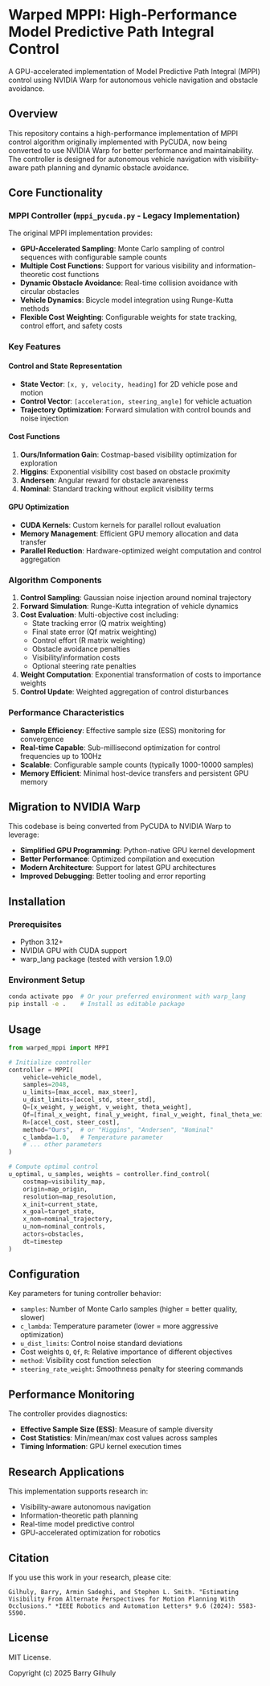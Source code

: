 # Warped MPPI: High-Performance Model Predictive Path Integral Control

A GPU-accelerated implementation of Model Predictive Path Integral (MPPI) control using NVIDIA Warp for autonomous vehicle navigation and obstacle avoidance.

## Overview

This repository contains a high-performance implementation of MPPI control algorithm originally implemented with PyCUDA, now being converted to use NVIDIA Warp for better performance and maintainability. The controller is designed for autonomous vehicle navigation with visibility-aware path planning and dynamic obstacle avoidance.

## Core Functionality

### MPPI Controller (`mppi_pycuda.py` - Legacy Implementation)

The original MPPI implementation provides:

- **GPU-Accelerated Sampling**: Monte Carlo sampling of control sequences with configurable sample counts
- **Multiple Cost Functions**: Support for various visibility and information-theoretic cost functions
- **Dynamic Obstacle Avoidance**: Real-time collision avoidance with circular obstacles
- **Vehicle Dynamics**: Bicycle model integration using Runge-Kutta methods
- **Flexible Cost Weighting**: Configurable weights for state tracking, control effort, and safety costs

### Key Features

#### Control and State Representation
- **State Vector**: `[x, y, velocity, heading]` for 2D vehicle pose and motion
- **Control Vector**: `[acceleration, steering_angle]` for vehicle actuation
- **Trajectory Optimization**: Forward simulation with control bounds and noise injection

#### Cost Functions
1. **Ours/Information Gain**: Costmap-based visibility optimization for exploration
2. **Higgins**: Exponential visibility cost based on obstacle proximity
3. **Andersen**: Angular reward for obstacle awareness
4. **Nominal**: Standard tracking without explicit visibility terms

#### GPU Optimization
- **CUDA Kernels**: Custom kernels for parallel rollout evaluation
- **Memory Management**: Efficient GPU memory allocation and data transfer
- **Parallel Reduction**: Hardware-optimized weight computation and control aggregation

### Algorithm Components

1. **Control Sampling**: Gaussian noise injection around nominal trajectory
2. **Forward Simulation**: Runge-Kutta integration of vehicle dynamics
3. **Cost Evaluation**: Multi-objective cost including:
   - State tracking error (Q matrix weighting)
   - Final state error (Qf matrix weighting)
   - Control effort (R matrix weighting)
   - Obstacle avoidance penalties
   - Visibility/information costs
   - Optional steering rate penalties
4. **Weight Computation**: Exponential transformation of costs to importance weights
5. **Control Update**: Weighted aggregation of control disturbances

### Performance Characteristics

- **Sample Efficiency**: Effective sample size (ESS) monitoring for convergence
- **Real-time Capable**: Sub-millisecond optimization for control frequencies up to 100Hz
- **Scalable**: Configurable sample counts (typically 1000-10000 samples)
- **Memory Efficient**: Minimal host-device transfers and persistent GPU memory

## Migration to NVIDIA Warp

This codebase is being converted from PyCUDA to NVIDIA Warp to leverage:

- **Simplified GPU Programming**: Python-native GPU kernel development
- **Better Performance**: Optimized compilation and execution
- **Modern Architecture**: Support for latest GPU architectures
- **Improved Debugging**: Better tooling and error reporting

## Installation

### Prerequisites

- Python 3.12+
- NVIDIA GPU with CUDA support
- warp_lang package  (tested with version 1.9.0)


### Environment Setup

```bash
conda activate ppo  # Or your preferred environment with warp_lang
pip install -e .    # Install as editable package
```

## Usage

```python
from warped_mppi import MPPI

# Initialize controller
controller = MPPI(
    vehicle=vehicle_model,
    samples=2048,
    u_limits=[max_accel, max_steer],
    u_dist_limits=[accel_std, steer_std],
    Q=[x_weight, y_weight, v_weight, theta_weight],
    Qf=[final_x_weight, final_y_weight, final_v_weight, final_theta_weight],
    R=[accel_cost, steer_cost],
    method="Ours",  # or "Higgins", "Andersen", "Nominal"
    c_lambda=1.0,   # Temperature parameter
    # ... other parameters
)

# Compute optimal control
u_optimal, u_samples, weights = controller.find_control(
    costmap=visibility_map,
    origin=map_origin,
    resolution=map_resolution,
    x_init=current_state,
    x_goal=target_state,
    x_nom=nominal_trajectory,
    u_nom=nominal_controls,
    actors=obstacles,
    dt=timestep
)
```

## Configuration

Key parameters for tuning controller behavior:

- `samples`: Number of Monte Carlo samples (higher = better quality, slower)
- `c_lambda`: Temperature parameter (lower = more aggressive optimization)
- `u_dist_limits`: Control noise standard deviations
- Cost weights `Q`, `Qf`, `R`: Relative importance of different objectives
- `method`: Visibility cost function selection
- `steering_rate_weight`: Smoothness penalty for steering commands

## Performance Monitoring

The controller provides diagnostics:
- **Effective Sample Size (ESS)**: Measure of sample diversity
- **Cost Statistics**: Min/mean/max cost values across samples
- **Timing Information**: GPU kernel execution times

## Research Applications

This implementation supports research in:
- Visibility-aware autonomous navigation
- Information-theoretic path planning
- Real-time model predictive control
- GPU-accelerated optimization for robotics

## Citation

If you use this work in your research, please cite:
```
Gilhuly, Barry, Armin Sadeghi, and Stephen L. Smith. "Estimating Visibility From Alternate Perspectives for Motion Planning With Occlusions." *IEEE Robotics and Automation Letters* 9.6 (2024): 5583-5590.
```

## License

MIT License.

Copyright (c) 2025 Barry Gilhuly
